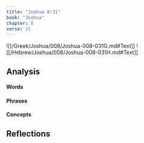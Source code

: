 ```yaml
---
title: "Joshua 8:31"
book: "Joshua"
chapter: 8
verse: 31
---
```

![[/Greek/Joshua/008/Joshua-008-031G.md#Text]]
![[/Hebrew/Joshua/008/Joshua-008-031H.md#Text]]

## Analysis

#### Words

#### Phrases

#### Concepts

## Reflections
